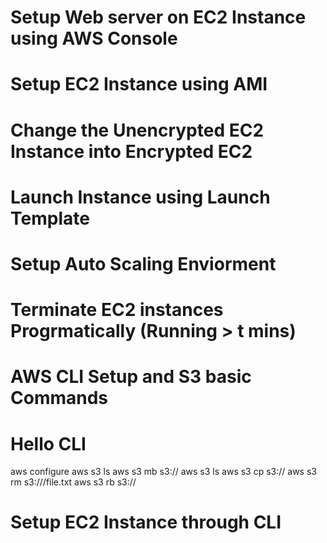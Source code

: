 # Setup Web server on EC2 Instance using AWS Console

# Setup EC2 Instance using AMI

# Change the Unencrypted EC2 Instance into Encrypted EC2

# Launch Instance using Launch Template

# Setup Auto Scaling Enviorment

# Terminate EC2 instances Progrmatically (Running > t mins)

# AWS CLI Setup and S3 basic Commands
# Hello CLI
aws configure
aws s3 ls
aws s3 mb s3://<bucketname>
aws s3 ls
aws s3 cp <local-file-path> s3://<bucketname>
aws s3 rm s3://<bucketname>/file.txt
aws s3 rb s3://<bucketname>

# Setup EC2 Instance through CLI

